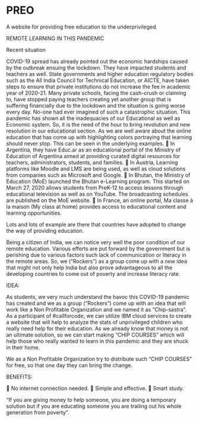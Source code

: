 # PREO
A website for providing free education to the underprivileged.

REMOTE LEARNING IN THIS PANDEMIC

Recent situation

 COVID-19 spread has already pointed out the economic hardships caused by the outbreak ensuing the lockdown. They have impacted students and teachers as well. State governments and higher education regulatory bodies such as the All India Council for Technical Education, or AICTE, have taken steps to ensure that private institutions do not increase the fee in academic year of 2020-21. Many private schools, facing the cash-crush or claiming to, have stopped paying teachers creating yet another group that is suffering financially due to the lockdown and the situation is going worse every day.
No-one had ever imagined of such a catastrophic situation. This pandemic has shown all the inadequacies of our Educational as well as Economic system. So, it is the need of the hour to bring revolution and new resolution in our educational section.
As we are well aware about the online education that has come up with highlighting colors portraying that learning should never stop. This can be seen in the underlying examples.
	In Argentina, they have Educ.ar as an educational portal of the Ministry of Education of Argentina aimed at providing curated digital resources for teachers, administrators, students, and families.
	In Austria, Learning platforms like Moodle and LMS are being used, as well as cloud solutions from companies such as Microsoft and Google.
	In Bhutan, the Ministry of Education (MoE) launched the Bhutan e-Learning program. This started on March 27, 2020 allows students from PreK-12 to access lessons through educational television as well as on YouTube. The broadcasting schedules are published on the MoE website. 
	In France, an online portal, Ma classe à la maison (My class at home) provides access to educational content and learning opportunities.

Lots and lots of example are there that countries have adopted to change the way of providing education.

Being a citizen of India, we can notice very well the poor condition of our remote education. Various efforts are put forward by the government but is perishing due to various factors such lack of communication or literacy in the remote areas. So, we (“Rockers”) as a group come up with a new idea that might not only help India but also prove advantageous to all the developing countries to come out of poverty and increase literacy rate.



IDEA:

As students, we very much understand the havoc this COVID-19 pandemic has created and we as a group (“Rockers”) come up with an idea that will work like a Non Profitable Organization and we named it as “Chip-sastra”. As a participant of #callforcode, we can utilize IBM cloud services to create a website that will help to analyze the stats of unprivileged children who really need help for their education. As we already know that money is not an ultimate solution, so we can start making “CHIP COURSES” which will help those who really wanted to learn in this pandemic and they are shuck in their home.

We as a Non Profitable Organization try to distribute such “CHIP COURSES” for free, so that one day they can bring the change.


 


BENEFITS:

	No internet connection needed.
	Simple and effective.
	Smart study.



“If you are giving money to help someone, you are doing a temporary solution but if you are educating someone you are trailing out his whole generation from poverty”. 

